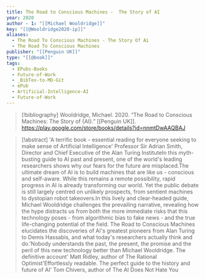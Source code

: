 ```yaml
---
title: The Road to Conscious Machines -  The Story of AI
year: 2020
author - 1: "[[Michael Wooldridge]]"
key: "[[@Wooldridge2020-ip]]"
aliases:
  - The Road To Conscious Machines - The Story Of Ai
  - The Road To Conscious Machines
publisher: "[[Penguin UK]]"
type: "[[@book]]"
tags:
  - EPubs-Books
  - Future-of-Work
  - _BibTex-to-MD-Git
  - ePub
  - Artificial-Intelligence-AI
  - Future-of-Work
---
```


> [!bibliography]
> Wooldridge, Michael. 2020. “The Road to Conscious Machines: The Story of {AI}.” [[Penguin UK]]. https://play.google.com/store/books/details?id=nnmtDwAAQBAJ

> [!abstract]
> 'A terrific book - essential reading for everyone seeking to make sense of Artificial Intelligence' Professor Sir Adrian Smith, Director and Chief Executive of the Alan Turing InstituteIn this myth-busting guide to AI past and present, one of the world's leading researchers shows why our fears for the future are misplaced.The ultimate dream of AI is to build machines that are like us -  conscious and self-aware. While this remains a remote possibility, rapid progress in AI is already transforming our world. Yet the public debate is still largely centred on unlikely prospects, from sentient machines to dystopian robot takeovers.In this lively and clear-headed guide, Michael Wooldridge challenges the prevailing narrative, revealing how the hype distracts us from both the more immediate risks that this technology poses - from algorithmic bias to fake news - and the true life-changing potential of the field. The Road to Conscious Machines elucidates the discoveries of AI's greatest pioneers from Alan Turing to Demis Hassabis, and what today's researchers actually think and do.'Nobody understands the past, the present, the promise and the peril of this new technology better than Michael Wooldridge. The definitive account' Matt Ridley, author of The Rational Optimist'Effortlessly readable. The perfect guide to the history and future of AI' Tom Chivers, author of The AI Does Not Hate You